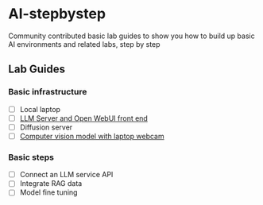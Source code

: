 # AI-stepbystep

Community contributed basic lab guides to show you how to build up basic AI environments and related labs, step by step

## Lab Guides

### Basic infrastructure
- [ ] Local laptop
- [ ] [LLM Server and Open WebUI front end](/lab2/README.md)
- [ ] Diffusion server
- [ ] [Computer vision model with laptop webcam](/lab4/README.md)

### Basic steps
- [ ] Connect an LLM service API
- [ ] Integrate RAG data
- [ ] Model fine tuning